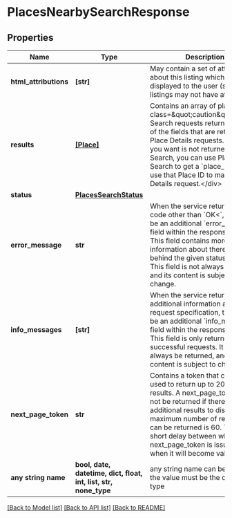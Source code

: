 # PlacesNearbySearchResponse


## Properties
Name | Type | Description | Notes
------------ | ------------- | ------------- | -------------
**html_attributions** | **[str]** | May contain a set of attributions about this listing which must be displayed to the user (some listings may not have attribution). | 
**results** | [**[Place]**](Place.md) | Contains an array of places. &lt;div class&#x3D;\&quot;caution\&quot;&gt;Place Search requests return a subset of the fields that are returned by Place Details requests. If the field you want is not returned by Place Search, you can use Place Search to get a &#x60;place_id&#x60;, then use that Place ID to make a Place Details request.&lt;/div&gt;  | 
**status** | [**PlacesSearchStatus**](PlacesSearchStatus.md) |  | 
**error_message** | **str** | When the service returns a status code other than &#x60;OK&lt;&#x60;, there may be an additional &#x60;error_message&#x60; field within the response object. This field contains more detailed information about thereasons behind the given status code. This field is not always returned, and its content is subject to change.  | [optional] 
**info_messages** | **[str]** | When the service returns additional information about the request specification, there may be an additional &#x60;info_messages&#x60; field within the response object. This field is only returned for successful requests. It may not always be returned, and its content is subject to change.  | [optional] 
**next_page_token** | **str** | Contains a token that can be used to return up to 20 additional results. A next_page_token will not be returned if there are no additional results to display. The maximum number of results that can be returned is 60. There is a short delay between when a next_page_token is issued, and when it will become valid.  | [optional] 
**any string name** | **bool, date, datetime, dict, float, int, list, str, none_type** | any string name can be used but the value must be the correct type | [optional]

[[Back to Model list]](../README.md#documentation-for-models) [[Back to API list]](../README.md#documentation-for-api-endpoints) [[Back to README]](../README.md)


